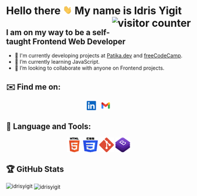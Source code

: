# Hello there <img src="assets/hello gif.webp" width="25" height="25"> My name is Idris Yigit <img src="https://visitor-badge.laobi.icu/badge?page_id=idrisyigit.idrisyigit" alt="visitor counter" align="right">

## I am on my way to be a self-taught Frontend Web Developer
- 🔭 I'm currently developing projects at <a href=https://www.patika.dev/tr>Patika.dev</a> and <a href=https://www.freecodecamp.org/learn>freeCodeCamp</a>.
- 🌱 I’m currently learning JavaScript.
- 💞️ I’m looking to collaborate with anyone on Frontend projects.

## ✉️ Find me on:
<p align="center">
    <a style="margin-right:10px" href="https://www.linkedin.com/in/yigitmustu/" target="_blank"><img src="./assets/linkedin.png" width=25 height=25></a>
    <a href="mailto:idrisyigitm@gmail.com" target="_blank"><img src="./assets/gmail.png" width=25 height=25></a>
</p>

## 🧰 Language and Tools:
<p align="center">
    <a href="https://html.com/" target="_blank"><img src="./assets/HTML5.svg" width=40 height=40></a>
    <a href="https://en.wikipedia.org/wiki/CSS" target="_blank"><img src="./assets/CSS3.svg" width=40 height=40></a>
    <a href="https://git-scm.com/" target="_blank"><img src="./assets/git.svg" width=40 height=40></a>
    <a href="https://getbootstrap.com/" target="_blank"><img src="./assets/bootstrap.logo.png" width=40 height=40></a>
</p>

## :trophy: GitHub Stats
<!-- <div style="display:flex; flex-direction: row;">
    <div>
      <a href="https://github-readme-stats.vercel.app/api?username=idrisyigit&theme=vision-friendly-dark">
      <img src="https://github-readme-stats.vercel.app/api?username=idrisyigit&count_private=true&show_icons=true&theme=vision-friendly-dark" />
      </a>
    </div>
    <div>
      <a href="https://github-readme-stats.vercel.app/api/   top-langs/?username=idrisyigit&hide=php&theme=vision-friendly-dark">
      <img src="https://github-readme-stats.vercel.app/api/top-langs/?username=idrisyigit&hide=php&theme=vision-friendly-dark" />
      </a>
    </div>
</div> -->
<p><img align="left" src="https://github-readme-stats.vercel.app/api/top-langs?username=idrisyigit&show_icons=true&locale=en&layout=compact&theme=vision-friendly-dark" alt="idrisyigit" /></p>
<p>&nbsp;<img align="center" src="https://github-readme-stats.vercel.app/api?username=idrisyigit&show_icons=true&locale=en&theme=vision-friendly-dark" alt="idrisyigit" width="50%" /></p><br />
<br/>





<!-- <div align='center'>
<table>
  <tr>
      <th colspan="2"></th>
  </tr>
  <tr > 
      <th>HTML - CSS</th>
      <th>JavaScript</th>    
  </tr>

  <tr style="text-align:center;">
    <td><a href="https://github.com/idrisyigit/Medium-Clone" target="_blank">Medium Clone</a></td>
    <td>Coming Soon</td>
  </tr>
    <tr style="text-align:center;">
    <td><a href="https://github.com/idrisyigit/Medium-Clone" target="_blank">Medium Clone</a></td>
  </tr>
  
</table>
</div> -->

<!---
idrisyigit/idrisyigit is a ✨ special ✨ repository because its `README.md` (this file) appears on your GitHub profile.
You can click the Preview link to take a look at your changes.
--->
